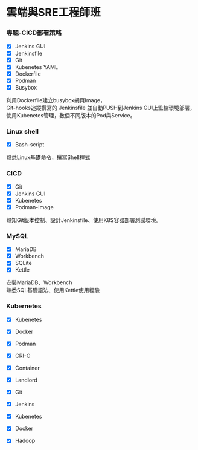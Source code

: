 # 雲端與SRE工程師班

### 專題-CICD部署策略
 - [x] Jenkins GUI
 - [x] Jenkinsfile
 - [x] Git
 - [x] Kubenetes YAML
 - [x] Dockerfile
 - [x] Podman
 - [x] Busybox   
 
 利用Dockerfile建立busybox網頁Image，   
 Git-hooks追蹤撰寫的 Jenkinsfile 並自動PUSH到Jenkins GUI上監控環境部署，   
 使用Kubenetes管理，數個不同版本的Pod與Service。   
 
 
### Linux shell
 - [x] Bash-script
 
熟悉Linux基礎命令，撰寫Shell程式

### CICD
 - [x] Git
 - [x] Jenkins GUI
 - [x] Kubenetes
 - [x] Podman-Image
 
熟知Git版本控制、設計Jenkinsfile、使用K8S容器部署測試環境。
 
### MySQL
 - [x] MariaDB
 - [x] Workbench
 - [x] SQLite
 - [x] Kettle
 
 安裝MariaDB、Workbench   
 熟悉SQL基礎語法、使用Kettle使用經驗
 
 ### Kubernetes
 - [x] Kubenetes
 - [x] Docker
 - [x] Podman
 - [x] CRI-O
 - [x] Container
 - [x] Landlord


 - [x] Git
 - [x] Jenkins
 - [x] Kubenetes
 - [x] Docker
 - [x] Hadoop
